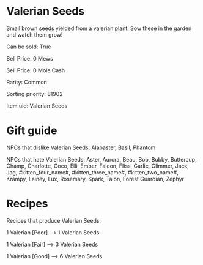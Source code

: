 # Valerian Seeds

Small brown seeds yielded from a valerian plant. Sow these in the garden and watch them grow!

Can be sold: True

Sell Price: 0 Mews

Sell Price: 0 Mole Cash

Rarity: Common

Sorting priority: 81902

Item uid: Valerian Seeds

# Gift guide

NPCs that dislike Valerian Seeds: Alabaster, Basil, Phantom

NPCs that hate Valerian Seeds: Aster, Aurora, Beau, Bob, Bubby, Buttercup, Champ, Charlotte, Coco, Elli, Ember, Falcon, Fliss, Garlic, Glimmer, Jack, Jag, #kitten_four_name#, #kitten_three_name#, #kitten_two_name#, Krampy, Lainey, Lux, Rosemary, Spark, Talon, Forest Guardian, Zephyr

# Recipes

Recipes that produce Valerian Seeds:

1 Valerian [Poor] --> 1 Valerian Seeds

1 Valerian [Fair] --> 3 Valerian Seeds

1 Valerian [Good] --> 6 Valerian Seeds